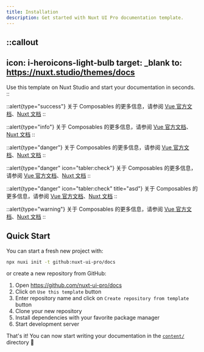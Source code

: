 ```yaml
---
title: Installation
description: Get started with Nuxt UI Pro documentation template.
---
```


::callout
---
icon: i-heroicons-light-bulb
target: _blank
to: https://nuxt.studio/themes/docs
---
Use this template on Nuxt Studio and start your documentation in seconds.
::

::alert{type="success"}
关于 Composables 的更多信息，请参阅 [Vue 官方文档](https://cn.vuejs.org/guide/reusability/composables.html)、[Nuxt 文档](https://nuxt.com/docs/guide/directory-structure/composables)
::

::alert{type="info"}
关于 Composables 的更多信息，请参阅 [Vue 官方文档](https://cn.vuejs.org/guide/reusability/composables.html)、[Nuxt 文档](https://nuxt.com/docs/guide/directory-structure/composables)
::

::alert{type="danger"}
关于 Composables 的更多信息，请参阅 [Vue 官方文档](https://cn.vuejs.org/guide/reusability/composables.html)、[Nuxt 文档](https://nuxt.com/docs/guide/directory-structure/composables)
::

::alert{type="danger" icon="tabler:check"}
关于 Composables 的更多信息，请参阅 [Vue 官方文档](https://cn.vuejs.org/guide/reusability/composables.html)、[Nuxt 文档](https://nuxt.com/docs/guide/directory-structure/composables)
::

::alert{type="danger" icon="tabler:check" title="asd"}
关于 Composables 的更多信息，请参阅 [Vue 官方文档](https://cn.vuejs.org/guide/reusability/composables.html)、[Nuxt 文档](https://nuxt.com/docs/guide/directory-structure/composables)
::

::alert{type="warning"}
关于 Composables 的更多信息，请参阅 [Vue 官方文档](https://cn.vuejs.org/guide/reusability/composables.html)、[Nuxt 文档](https://nuxt.com/docs/guide/directory-structure/composables)
::

## Quick Start

You can start a fresh new project with:

```bash [Terminal]
npx nuxi init -t github:nuxt-ui-pro/docs
```

or create a new repository from GitHub:

1. Open <https://github.com/nuxt-ui-pro/docs>
2. Click on `Use this template` button
3. Enter repository name and click on `Create repository from template` button
4. Clone your new repository
5. Install dependencies with your favorite package manager
6. Start development server

That's it! You can now start writing your documentation in the [`content/`](https://content.nuxt.com/usage/content-directory) directory 🚀
